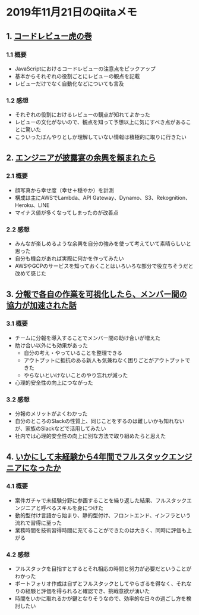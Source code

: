 # 2019年11月21日のQiitaメモ

## 1. [コードレビュー虎の巻](https://qiita.com/teradonburi/items/2fa475c860d0fb16c0eb)

### 1.1 概要

- JavaScriptにおけるコードレビューの注意点をピックアップ
- 基本からそれぞれの役割ごとにレビューの観点を記載
- レビューだけでなく自動化などについても言及

### 1.2 感想

- それぞれの役割におけるレビューの観点が知れてよかった
- レビューの文化がないので、観点を知って予想以上に気にすべき点があることに驚いた
- こういったぼんやりとしか理解していない情報は積極的に取りに行きたい

## 2. [エンジニアが披露宴の余興を頼まれたら](https://qiita.com/keeey999/items/7ce7c4bc342ca2ec7319)

### 2.1 概要

- 顔写真から幸せ度（幸せ＋穏やか）を計測
- 構成は主にAWSでLambda、API Gateway、Dynamo、S3、Rekognition、Heroku、LINE
- マイナス値が多くなってしまったのが改善点

### 2.2 感想

- みんなが楽しめるような余興を自分の強みを使って考えていて素晴らしいと思った
- 自分も機会があれば実際に何かを作ってみたい
- AWSやGCPのサービスを知っておくことはいろいろな部分で役立ちそうだと改めて感じた

## 3. [分報で各自の作業を可視化したら、メンバー間の協力が加速された話](https://qiita.com/kojimadev/items/ea8825dec1b0d0d2874c)

### 3.1 概要

- チームに分報を導入することでメンバー間の助け合いが増えた
- 助け合い以外にも効果があった
  - 自分の考え・やっていることを整理できる
  - アウトプットに抵抗のある新人も気兼ねなく困りごとがアウトプットできた
  - やらないといけないことのやり忘れが減った
- 心理的安全性の向上につながった

### 3.2 感想

- 分報のメリットがよくわかった
- 自分のところのSlackの性質上、同じことをするのは難しいかも知れないが、家族のSlackなどで活用してみたい
- 社内では心理的安全性の向上に別な方法で取り組めたらと思えた

## 4. [いかにして未経験から4年間でフルスタックエンジニアになったか](https://qiita.com/wildmouse/items/6310f5dc1e15b04fed6d)

### 4.1 概要

- 案件ガチャで未経験分野に参画することを繰り返した結果、フルスタックエンジニアと呼べるスキルを身につけた
- 動的型付け言語から始まり、静的型付け、フロントエンド、インフラという流れで習得に至った
- 業務時間を技術習得時間に充てることができたのは大きく、同時に評価も上がる

### 4.2 感想

- フルスタックを目指すとするとそれ相応の時間と努力が必要だということがわかった
- ポートフォリオ作成は自ずとフルスタックとしてやらざるを得なく、それなりの経験と評価を得られると確認でき、挑戦意欲が湧いた
- 時間をいかに取れるかが鍵となりそうなので、効率的な日々の過ごし方を検討したい
